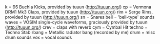 k = 96 Buchla Kicks, provided by tuuun (http://tuuun.org/)
cp = Vermona DRM1 Mk3 Claps, provided by tuuun (http://tuuun.org/)
rim = Serge Rims, provided by tuuun (http://tuuun.org/)
sn = Snares
bell = 'bell-type' sounds
waves = VOSIM single-cycle waveforms, graciously provided by tuuun (http://tuuun.org/)
crev = claps with reverb
cym = Cymbal Hit
techno = Techno Stab
rbang = Metallic radiator bang (recorded by me)
drum = misc drum sounds
vox = vocal sounds
